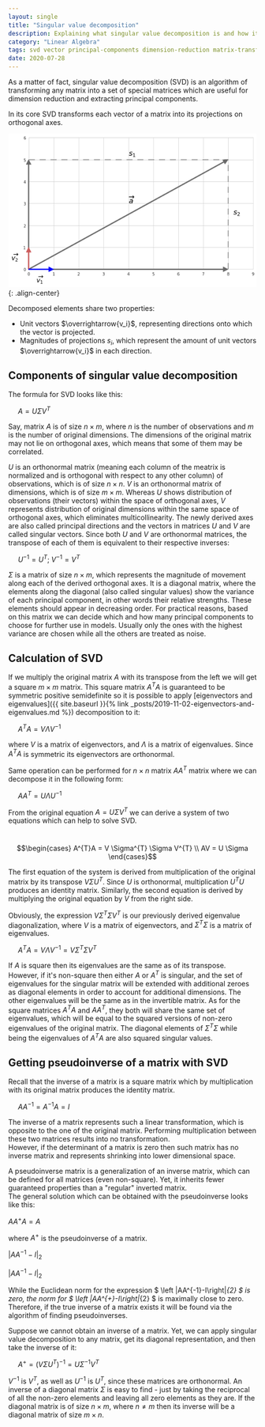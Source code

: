 ```yaml
---
layout: single
title: "Singular value decomposition"
description: Explaining what singular value decomposition is and how it is used
category: "Linear Algebra"
tags: svd vector principal-components dimension-reduction matrix-transformation matrix pseudoinverse inverse positive-definite-matrix symmertic-matrix
date: 2020-07-28
---
```

 
As a matter of fact, singular value decomposition (SVD) is an algorithm of transforming any matrix into a set of special matrices which are useful for dimension reduction and extracting principal components.
 
In its core SVD transforms each vector of a matrix into its projections on orthogonal axes.     
 
![](/assets/images/linear_algebra/simple_vector_decomposition.png){: .align-center}
 
Decomposed elements share two properties:     
 * Unit vectors $\overrightarrow{v_i}$, representing directions onto which the vector is projected.
 * Magnitudes of projections $s_i$, which represent the amount of unit vectors $\overrightarrow{v_i}$ in each direction.
 
## Components of singular value decomposition
 
The formula for SVD looks like this:
 
&nbsp;&nbsp;&nbsp;&nbsp;
$A = U \Sigma V^{T}$
 
Say, matrix $A$ is of size $n \times m$, where $n$ is the number of observations and $m$ is the number of original dimensions. The dimensions of the original matrix may not lie on orthogonal axes, which means that some of them may be correlated.  
 
$U$ is an orthonormal matrix (meaning each column of the meatrix is normalized and is orthogonal with respect to any other column) of observations, which is of size $n \times n$. $V$ is an orthonormal matrix of dimensions, which is of size $m \times m$. Whereas $U$ shows distribution of observations (their vectors) within the space of orthogonal axes, $V$ represents distribution of original dimensions within the same space of orthogonal axes, which eliminates multicollinearity. The newly derived axes are also called principal directions and the vectors in matrices $U$ and $V$ are called singular vectors. Since both $U$ and $V$ are orthonormal matrices, the transpose of each of them is equivalent to their respective inverses:
 
&nbsp;&nbsp;&nbsp;&nbsp;
$U^{-1} = U^{T}$; $V^{-1} = V^{T}$  
 
$\Sigma$ is a matrix of size $n \times m$, which represents the magnitude of movement along each of the derived orthogonal axes. It is a diagonal matrix, where the elements along the diagonal (also called singular values) show the variance of each principal component, in other words their relative strengths. These elements should appear in decreasing order. For practical reasons, based on this matrix we can decide which and how many principal components to choose for further use in models. Usually only the ones with the highest variance are chosen while all the others are treated as noise.    
 
## Calculation of SVD
 
If we multiply the original matrix $A$ with its transpose from the left we will get a square $m \times m$ matrix. This square matrix $A^{T}A$ is guaranteed to be symmetric positive semidefinite so it is possible to apply [eigenvectors and eigenvalues]({{ site.baseurl }}{% link _posts/2019-11-02-eigenvectors-and-eigenvalues.md %}) decomposition to it:
 
&nbsp;&nbsp;&nbsp;&nbsp;
$A^{T}A = V\Lambda V^{-1}$

where $V$ is a matrix of eigenvectors, and $\Lambda$ is a matrix of eigenvalues. Since $A^{T}A$ is symmetric its eigenvectors are orthonormal.
 
Same operation can be performed for $n \times n$ matrix $AA^{T}$ matrix where we can decompose it in the following form:
 
&nbsp;&nbsp;&nbsp;&nbsp;
$AA^{T} = U\Lambda U^{-1}$
 
From the original equation $A = U \Sigma V^{T}$ we can derive a system of two equations which can help to solve SVD.
 
&nbsp;&nbsp;&nbsp;&nbsp;
$$\begin{cases}
A^{T}A = V \Sigma^{T} \Sigma V^{T} \\
AV = U \Sigma
\end{cases}$$
 
The first equation of the system is derived from multiplication of the original matrix by its transpose $V \Sigma U^{T}$. Since $U$ is orthonormal, multiplication $U^{T}U$ produces an identity matrix. Similarly, the second equation is derived by multiplying the original equation by $V$ from the right side.
 
Obviously, the expression $V \Sigma^{T} \Sigma V^{T}$ is our previously derived eigenvalue diagonalization, where $V$ is a matrix of eigenvectors, and $\Sigma^{T} \Sigma$ is a matrix of eigenvalues.
 
&nbsp;&nbsp;&nbsp;&nbsp;
$A^{T}A = V\Lambda V^{-1} = V \Sigma^{T} \Sigma V^{T}$
 
If $A$ is square then its eigenvalues are the same as of its transpose. However, if it's non-square then either $A$ or $A^{T}$ is singular, and the set of eigenvalues for the singular matrix will be extended with additional zeroes as diagonal elements in order to account for additional dimensions. The other eigenvalues will be the same as in the invertible matrix. As for the square matrices $A^{T}A$ and $AA^{T}$, they both will share the same set of eigenvalues, which will be equal to the squared versions of non-zero eigenvalues of the original matrix. The diagonal elements of $\Sigma^{T} \Sigma$ while being the eigenvalues of $A^{T}A$ are also squared singular values.
 
## Getting pseudoinverse of a matrix with SVD
 
Recall that the inverse of a matrix is a square matrix which by multiplication with its original matrix produces the identity matrix.   
 
&nbsp;&nbsp;&nbsp;&nbsp;
$AA^{-1}=A^{-1}A=I$
 
The inverse of a matrix represents such a linear transformation, which is opposite to the one of the original matrix. Performing multiplication between these two matrices results into no transformation.<br>
However, if the determinant of a matrix is zero then such matrix has no inverse matrix and represents shrinking into lower dimensional space.
 
A pseudoinverse matrix is a generalization of an inverse matrix, which can be defined for all matrices (even non-square). Yet, it inherits fewer guaranteed properties than a "regular" inverted matrix.<br>
The general solution which can be obtained with the pseudoinverse looks like this:
 
$AA^{+}A=A$

where $A^{+}$ is the pseudoinverse of a matrix.

$|AA^{-1}-I|_{2}$

$\left |AA^{-1}-I\right|_{2}$

While the Euclidean norm for the expression $ \left |AA^{-1}-I\right|_{2} $ is zero, the norm for $ \left |AA^{+}-I\right|_{2} $ is maximally close to zero. Therefore, if the true inverse of a matrix exists it will be found via the algorithm of finding pseudoinverses.   
 
Suppose we cannot obtain an inverse of a matrix. Yet, we can apply singular value decomposition to any matrix, get its diagonal representation, and then take the inverse of it:
 
&nbsp;&nbsp;&nbsp;&nbsp;
$A^{+} = (V \Sigma U^{T})^{-1}=U \Sigma^{-1} V^{T}$
 
$V^{-1}$ is $V^{T}$, as well as $U^{-1}$ is $U^{T}$, since these matrices are orthonormal. An inverse of a diagonal matrix $\Sigma$ is easy to find - just by taking the reciprocal of all the non-zero elements and leaving all zero elements as they are. If the diagonal matrix is of size $n \times m$, where $n \ne m$ then its inverse will be a diagonal matrix of size $m \times n$.
